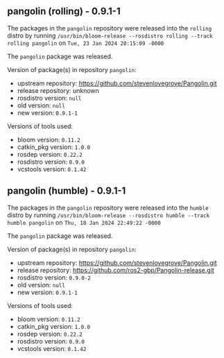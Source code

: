## pangolin (rolling) - 0.9.1-1

The packages in the `pangolin` repository were released into the `rolling` distro by running `/usr/bin/bloom-release --rosdistro rolling --track rolling pangolin` on `Tue, 23 Jan 2024 20:15:09 -0000`

The `pangolin` package was released.

Version of package(s) in repository `pangolin`:

- upstream repository: https://github.com/stevenlovegrove/Pangolin.git
- release repository: unknown
- rosdistro version: `null`
- old version: `null`
- new version: `0.9.1-1`

Versions of tools used:

- bloom version: `0.11.2`
- catkin_pkg version: `1.0.0`
- rosdep version: `0.22.2`
- rosdistro version: `0.9.0`
- vcstools version: `0.1.42`


## pangolin (humble) - 0.9.1-1

The packages in the `pangolin` repository were released into the `humble` distro by running `/usr/bin/bloom-release --rosdistro humble --track humble pangolin` on `Thu, 18 Jan 2024 22:49:22 -0000`

The `pangolin` package was released.

Version of package(s) in repository `pangolin`:

- upstream repository: https://github.com/stevenlovegrove/Pangolin.git
- release repository: https://github.com/ros2-gbp/Pangolin-release.git
- rosdistro version: `0.9.0-2`
- old version: `null`
- new version: `0.9.1-1`

Versions of tools used:

- bloom version: `0.11.2`
- catkin_pkg version: `1.0.0`
- rosdep version: `0.22.2`
- rosdistro version: `0.9.0`
- vcstools version: `0.1.42`


